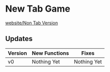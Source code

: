 # New Tab Game

[website/Non Tab Version](https://tabwars.github.io/play.html/ "Website")

## Updates

|Version|New Functions|Fixes|
|----|-----|-------|
|v0|Nothing Yet|Nothing Yet|
